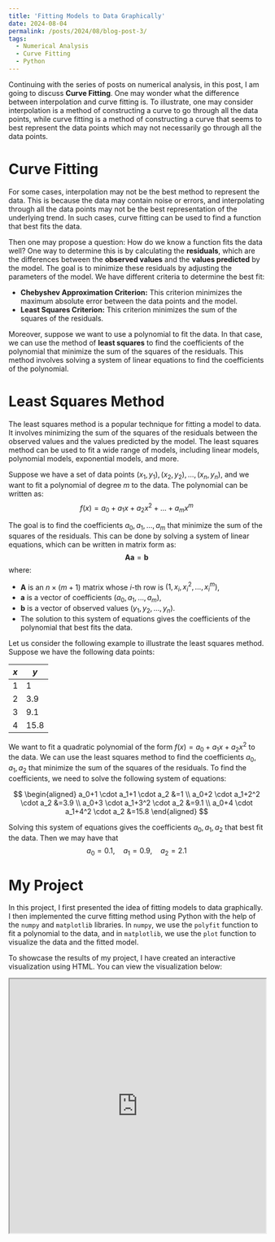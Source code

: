 ```yaml
---
title: 'Fitting Models to Data Graphically'
date: 2024-08-04
permalink: /posts/2024/08/blog-post-3/
tags:
  - Numerical Analysis
  - Curve Fitting
  - Python
---
```


Continuing with the series of posts on numerical analysis, in this post, I am going to discuss **Curve Fitting**. One may wonder what the difference between interpolation and curve fitting is. To illustrate, one may consider interpolation is a method of constructing a curve to go through all the data points, while curve fitting is a method of constructing a curve that seems to best represent the data points which may not necessarily go through all the data points. 

**Curve Fitting**
======
For some cases, interpolation may not be the best method to represent the data. This is because the data may contain noise or errors, and interpolating through all the data points may not be the best representation of the underlying trend. In such cases, curve fitting can be used to find a function that best fits the data.

Then one may propose a question: How do we know a function fits the data well? One way to determine this is by calculating the **residuals**, which are the differences between the **observed values** and the **values predicted** by the model. The goal is to minimize these residuals by adjusting the parameters of the model. We have different criteria to determine the best fit:
- **Chebyshev Approximation Criterion:** This criterion minimizes the maximum absolute error between the data points and the model.
- **Least Squares Criterion:** This criterion minimizes the sum of the squares of the residuals.

Moreover, suppose we want to use a polynomial to fit the data. In that case, we can use the method of **least squares** to find the coefficients of the polynomial that minimize the sum of the squares of the residuals. This method involves solving a system of linear equations to find the coefficients of the polynomial.

**Least Squares Method**
======
The least squares method is a popular technique for fitting a model to data. It involves minimizing the sum of the squares of the residuals between the observed values and the values predicted by the model. The least squares method can be used to fit a wide range of models, including linear models, polynomial models, exponential models, and more.

Suppose we have a set of data points $(x_1, y_1), (x_2, y_2), \ldots, (x_n, y_n)$, and we want to fit a polynomial of degree $m$ to the data. The polynomial can be written as:
$$
f(x)=a_0+a_1 x+a_2 x^2+\ldots+a_m x^m
$$

The goal is to find the coefficients $a_0, a_1, \ldots, a_m$ that minimize the sum of the squares of the residuals. This can be done by solving a system of linear equations, which can be written in matrix form as:
$$
\mathbf{A} \mathbf{a}=\mathbf{b}
$$
where:
- $\mathbf{A}$ is an $n \times (m+1)$ matrix whose $i$-th row is $(1, x_i, x_i^2, \ldots, x_i^m)$,
- $\mathbf{a}$ is a vector of coefficients $(a_0, a_1, \ldots, a_m)$,
- $\mathbf{b}$ is a vector of observed values $(y_1, y_2, \ldots, y_n)$.
- The solution to this system of equations gives the coefficients of the polynomial that best fits the data.

Let us consider the following example to illustrate the least squares method. Suppose we have the following data points:

| $x$ | $y$ |
|-----|-----|
| 1 | 1 |
| 2 | 3.9 |
| 3 | 9.1 |
| 4 | 15.8 |

We want to fit a quadratic polynomial of the form $f(x)=a_0+a_1 x+a_2 x^2$ to the data. We can use the least squares method to find the coefficients $a_0, a_1, a_2$ that minimize the sum of the squares of the residuals. To find the coefficients, we need to solve the following system of equations:

$$
\begin{aligned}
a_0+1 \cdot a_1+1 \cdot a_2 &=1 \\
a_0+2 \cdot a_1+2^2 \cdot a_2 &=3.9 \\
a_0+3 \cdot a_1+3^2 \cdot a_2 &=9.1 \\
a_0+4 \cdot a_1+4^2 \cdot a_2 &=15.8
\end{aligned}
$$

Solving this system of equations gives the coefficients $a_0, a_1, a_2$ that best fit the data. Then we may have that
$$
a_0=0.1, \quad a_1=0.9, \quad a_2=2.1
$$

**My Project**
======
In this project, I first presented the idea of fitting models to data graphically. I then implemented the curve fitting method using Python with the help of the `numpy` and `matplotlib` libraries. In `numpy`, we use the `polyfit` function to fit a polynomial to the data, and in `matplotlib`, we use the `plot` function to visualize the data and the fitted model.

To showcase the results of my project, I have created an interactive visualization using HTML. You can view the visualization below:

<iframe src="https://skckenneth.github.io/ScienceProject/Model%20Fitting/FittingModelstoDataGraphically.html" width="100%" height="500px"></iframe>



